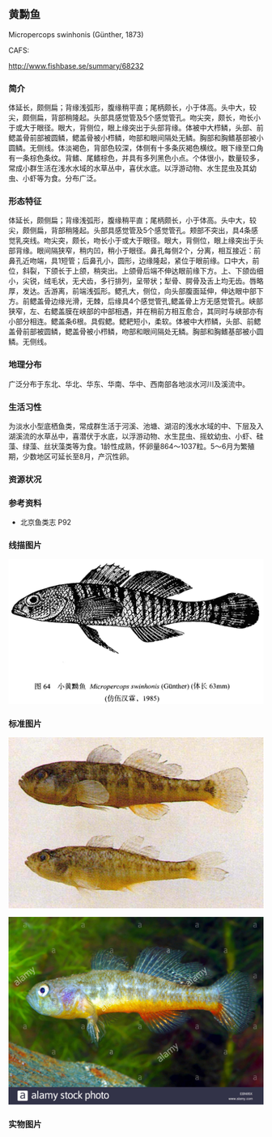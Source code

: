 ## 黄黝鱼

Micropercops swinhonis  (Günther, 1873)

CAFS:

<http://www.fishbase.se/summary/68232>

### 简介

体延长，颇侧扁；背缘浅弧形，腹缘稍平直；尾柄颇长，小于体高。头中大，较尖，颇侧扁，背部稍隆起。头部具感觉管及5个感觉管孔。吻尖突，颇长，吻长小于或大于眼径。眼大，背侧位，眼上缘突出于头部背缘。体被中大栉鳞，头部、前鳃盖骨前部被圆鳞，鳃盖骨被小栉鳞，吻部和眼间隔处无鳞。胸部和胸鳍基部被小圆鳞。无侧线。体淡褐色，背部色较深，体侧有十多条灰褐色横纹。眼下缘至口角有一条棕色条纹。背鳍、尾鳍棕色，并具有多列黑色小点。个体很小，数量较多，常成小群生活在浅水水域的水草丛中，喜伏水底。以浮游动物、水生昆虫及其幼虫、小虾等为食。分布广泛。

### 形态特征

体延长，颇侧扁；背缘浅弧形，腹缘稍平直；尾柄颇长，小于体高。头中大，较尖，颇侧扁，背部稍隆起。头部具感觉管及5个感觉管孔。颊部不突出，具4条感觉乳突线。吻尖突，颇长，吻长小于或大于眼径。眼大，背侧位，眼上缘突出于头部背缘。眼间隔狭窄，稍内凹，稍小于眼径。鼻孔每侧2个，分离，相互接近：前鼻孔近吻端，具1短管；后鼻孔小，圆形，边缘隆起，紧位于眼前缘。口中大，前位，斜裂，下颌长于上颌，稍突出。上颌骨后端不伸达眼前缘下方。上、下颌齿细小，尖锐，绒毛状，无犬齿，多行排列，呈带状；犁骨、腭骨及舌上均无齿。唇略厚，发达。舌游离，前端浅弧形。鳃孔大，侧位，向头部腹面延伸，伸达眼中部下方。前鳃盖骨边缘光滑，无棘，后缘具4个感觉管孔,鳃盖骨上方无感觉管孔。峡部狭窄，左、右鳃盖膜在峡部的中部相遇，并在稍前方相互愈合，其同时与峡部亦有小部分相连。鳃盖条6根。具假鳃。鳃耙短小，柔软。体被中大栉鳞，头部、前鳃盖骨前部被圆鳞，鳃盖骨被小栉鳞，吻部和眼间隔处无鳞。胸部和胸鳍基部被小圆鳞。无侧线。

### 地理分布

广泛分布于东北、华北、华东、华南、华中、西南部各地淡水河川及溪流中。

### 生活习性

为淡水小型底栖鱼类，常成群生活于河溪、池塘、湖沼的浅水水域的中、下层及入湖溪流的水草丛中，喜潜伏于水底，以浮游动物、水生昆虫、摇蚊幼虫、小虾、硅藻、绿藻、丝状藻类等为食。1龄性成熟，怀卵量864～1037粒。5～6月为繁殖期，少数地区可延长至8月，产沉性卵。

### 资源状况

### 参考资料

- 北京鱼类志 P92

### 线描图片

![图片](photos/黄黝鱼.jpg)

### 标准图片

![图片](photos/黄黝鱼A.jpg)

![图片](photos/黄黝鱼B.jpg)

### 实物图片

